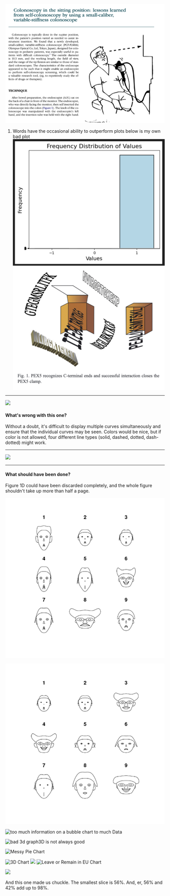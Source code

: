 ![plo2t](1234.png)

1. Words have the occasional ability to outperform plots
below is my own bad plot
![plot](123456.png)
![plot](12345.png)

---
![](https://www.biostat.wisc.edu/~kbroman/topten_worstgraphs/roeder_fig4.jpg)
#### What's wrong with this one?
Without a doubt, it's difficult to display multiple curves simultaneously and ensure that the individual curves may be seen. Colors would be nice, but if color is not allowed, four different line types (solid, dashed, dotted, dash-dotted) might work.

---
![](https://www.biostat.wisc.edu/~kbroman/topten_worstgraphs/wittke_thompson_fig1CD.jpg)

---
#### What should have been done?
Figure 1D could have been discarded completely, and the whole figure shouldn't take up more than half a page.


![plot](outpu1t.png)

![plot](output.png)

![too much information on a bubble chart](https://uploads-ssl.webflow.com/61488f4f65be16b5ebbd450b/6216bbbe24466f6c51e69c12_87kXu1UB4eaCyl7vVrrOs0_5yd1aXuNe-HI3fliU-7sLCzYOOB6hDzgQRcQgirS3lingbHROwLEshVy-5R8aNT-GnbtWJhF-fCLqQ7nyHPXcYrpYKStch5HJSzoTD4lLgsf_FWDm.png)
to much Data



![bad 3d graph](https://uploads-ssl.webflow.com/61488f4f65be16b5ebbd450b/6216bbbf92ee51c3f85f2ebd_x87igA3die1ALqCsHq_vY9fGEhnsPkQMl9sGtMxe8Br9ep2CdPGWTdEgEAfoBCRdfGgDGOJovVay1msABlz6LjLrBn4r61NupkaKq8Kv5K-d6acqs6A0A_QcinAzVlEoXS2UQgKM.png)3D is not always good

![Messy Pie Chart](https://www.oldstreetsolutions.com/wp-content/uploads/2021/05/Messy-Pie-Chart-1024x712.jpg)

![3D Chart](https://www.oldstreetsolutions.com/wp-content/uploads/2021/05/3D-Chart-1024x803.png)
![](https://www.oldstreetsolutions.com/wp-content/uploads/2021/05/Clusterfuck-Chart-1024x653.png)
![Leave or Remain in EU Chart](https://www.oldstreetsolutions.com/wp-content/uploads/2021/05/Leave-or-Remain-in-EU-Chart.png)



![](https://www.oldstreetsolutions.com/wp-content/uploads/2021/05/Pie-chart-that-doesnt-make-sense.png)

And this one made us chuckle. The smallest slice is 56%. And, er, 56% and 42% add up to 98%.

